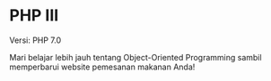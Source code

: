 # PHP III
Versi: PHP 7.0

Mari belajar lebih jauh tentang Object-Oriented Programming sambil memperbarui website pemesanan makanan Anda!
